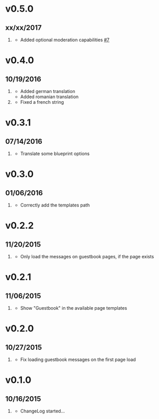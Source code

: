 # v0.5.0
## xx/xx/2017

1. [](#new)
    * Added optional moderation capabilities [#7](https://github.com/getgrav/grav-plugin-guestbook/issues/7)

# v0.4.0
## 10/19/2016

1. [](#improved)
    * Added german translation
    * Added romanian translation
1. [](#bugfix)
    * Fixed a french string

# v0.3.1
## 07/14/2016

1. [](#improved)
    * Translate some blueprint options

# v0.3.0
## 01/06/2016

1. [](#bugfix)
    * Correctly add the templates path

# v0.2.2
## 11/20/2015

1. [](#bugfix)
    * Only load the messages on guestbook pages, if the page exists

# v0.2.1
## 11/06/2015

1. [](#bugfix)
    * Show "Guestbook" in the available page templates

# v0.2.0
## 10/27/2015

1. [](#bugfix)
    * Fix loading guestbook messages on the first page load

# v0.1.0
## 10/16/2015

1. [](#new)
    * ChangeLog started...
